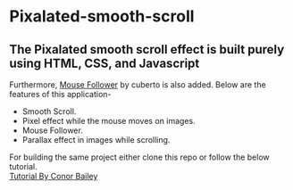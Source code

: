 # Pixalated-smooth-scroll
## The Pixalated smooth scroll effect is built purely using HTML, CSS, and Javascript
Furthermore, [Mouse Follower](https://github.com/Cuberto/mouse-follower) by cuberto is also added.
Below are the features of this application-
- Smooth Scroll.
- Pixel effect while the mouse moves on images.
- Mouse Follower.
- Parallax effect in images while scrolling. 

For building the same project either clone this repo or follow the below tutorial.<br>
[Tutorial By Conor Bailey](https://www.youtube.com/watch?v=EECuqqoMrW8&t=761s)
